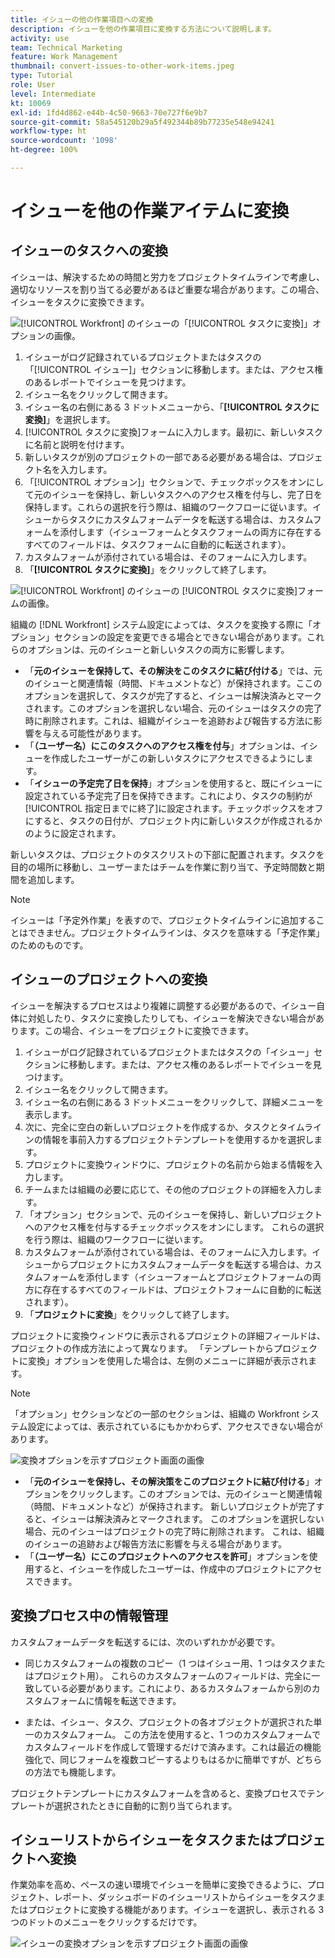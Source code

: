 ```yaml
---
title: イシューの他の作業項目への変換
description: イシューを他の作業項目に変換する方法について説明します。
activity: use
team: Technical Marketing
feature: Work Management
thumbnail: convert-issues-to-other-work-items.jpeg
type: Tutorial
role: User
level: Intermediate
kt: 10069
exl-id: 1fd4d862-e44b-4c50-9663-70e727f6e9b7
source-git-commit: 58a545120b29a5f492344b89b77235e548e94241
workflow-type: ht
source-wordcount: '1098'
ht-degree: 100%

---
```


# イシューを他の作業アイテムに変換

## イシューのタスクへの変換

イシューは、解決するための時間と労力をプロジェクトタイムラインで考慮し、適切なリソースを割り当てる必要があるほど重要な場合があります。この場合、イシューをタスクに変換できます。

![[!UICONTROL Workfront] のイシューの「[!UICONTROL タスクに変換]」オプションの画像。](assets/15-convert-issue-to-task-menu-option.png)

1. イシューがログ記録されているプロジェクトまたはタスクの「[!UICONTROL イシュー]」セクションに移動します。または、アクセス権のあるレポートでイシューを見つけます。
1. イシュー名をクリックして開きます。
1. イシュー名の右側にある 3 ドットメニューから、「**[!UICONTROL タスクに変換]**」を選択します。
1. [!UICONTROL タスクに変換]フォームに入力します。最初に、新しいタスクに名前と説明を付けます。
1. 新しいタスクが別のプロジェクトの一部である必要がある場合は、プロジェクト名を入力します。
1. 「[!UICONTROL オプション]」セクションで、チェックボックスをオンにして元のイシューを保持し、新しいタスクへのアクセス権を付与し、完了日を保持します。これらの選択を行う際は、組織のワークフローに従います。イシューからタスクにカスタムフォームデータを転送する場合は、カスタムフォームを添付します（イシューフォームとタスクフォームの両方に存在するすべてのフィールドは、タスクフォームに自動的に転送されます）。
1. カスタムフォームが添付されている場合は、そのフォームに入力します。
1. 「**[!UICONTROL タスクに変換]**」をクリックして終了します。

![[!UICONTROL Workfront] のイシューの [!UICONTROL タスクに変換]フォームの画像。](assets/16-convert-to-task-options.png)

組織の [!DNL Workfront] システム設定によっては、タスクを変換する際に「オプション」セクションの設定を変更できる場合とできない場合があります。これらのオプションは、元のイシューと新しいタスクの両方に影響します。

* 「**元のイシューを保持して、その解決をこのタスクに結び付ける**」では、元のイシューと関連情報（時間、ドキュメントなど）が保持されます。ここのオプションを選択して、タスクが完了すると、イシューは解決済みとマークされます。このオプションを選択しない場合、元のイシューはタスクの完了時に削除されます。これは、組織がイシューを追跡および報告する方法に影響を与える可能性があります。
* 「**（ユーザー名）にこのタスクへのアクセス権を付与**」オプションは、イシューを作成したユーザーがこの新しいタスクにアクセスできるようにします。
* 「**イシューの予定完了日を保持**」オプションを使用すると、既にイシューに設定されている予定完了日を保持できます。これにより、タスクの制約が[!UICONTROL 指定日までに終了]に設定されます。チェックボックスをオフにすると、タスクの日付が、プロジェクト内に新しいタスクが作成されるかのように設定されます。

新しいタスクは、プロジェクトのタスクリストの下部に配置されます。タスクを目的の場所に移動し、ユーザーまたはチームを作業に割り当て、予定時間数と期間を追加します。

>[!NOTE]
>
>イシューは「予定外作業」を表すので、プロジェクトタイムラインに追加することはできません。プロジェクトタイムラインは、タスクを意味する「予定作業」のためのものです。

## イシューのプロジェクトへの変換

イシューを解決するプロセスはより複雑に調整する必要があるので、イシュー自体に対処したり、タスクに変換したりしても、イシューを解決できない場合があります。この場合、イシューをプロジェクトに変換できます。

1. イシューがログ記録されているプロジェクトまたはタスクの「イシュー」セクションに移動します。または、アクセス権のあるレポートでイシューを見つけます。
1. イシュー名をクリックして開きます。
1. イシュー名の右側にある 3 ドットメニューをクリックして、詳細メニューを表示します。
1. 次に、完全に空白の新しいプロジェクトを作成するか、タスクとタイムラインの情報を事前入力するプロジェクトテンプレートを使用するかを選択します。
1. プロジェクトに変換ウィンドウに、プロジェクトの名前から始まる情報を入力します。
1. チームまたは組織の必要に応じて、その他のプロジェクトの詳細を入力します。
1. 「オプション」セクションで、元のイシューを保持し、新しいプロジェクトへのアクセス権を付与するチェックボックスをオンにします。 これらの選択を行う際は、組織のワークフローに従います。
1. カスタムフォームが添付されている場合は、そのフォームに入力します。イシューからプロジェクトにカスタムフォームデータを転送する場合は、カスタムフォームを添付します（イシューフォームとプロジェクトフォームの両方に存在するすべてのフィールドは、プロジェクトフォームに自動的に転送されます）。
1. 「**プロジェクトに変換**」をクリックして終了します。

プロジェクトに変換ウィンドウに表示されるプロジェクトの詳細フィールドは、プロジェクトの作成方法によって異なります。 「テンプレートからプロジェクトに変換」オプションを使用した場合は、左側のメニューに詳細が表示されます。

>[!NOTE]
>
>「オプション」セクションなどの一部のセクションは、組織の Workfront システム設定によっては、表示されているにもかかわらず、アクセスできない場合があります。

![変換オプションを示すプロジェクト画面の画像](assets/conversion-options.png)

* 「**元のイシューを保持し、その解決策をこのプロジェクトに結び付ける**」オプションをクリックします。このオプションでは、元のイシューと関連情報（時間、ドキュメントなど）が保持されます。 新しいプロジェクトが完了すると、イシューは解決済みとマークされます。 このオプションを選択しない場合、元のイシューはプロジェクトの完了時に削除されます。 これは、組織のイシューの追跡および報告方法に影響を与える場合があります。
* 「**（ユーザー名）にこのプロジェクトへのアクセスを許可**」オプションを使用すると、イシューを作成したユーザーは、作成中のプロジェクトにアクセスできます。

## 変換プロセス中の情報管理

<!-- Need link to wf one doc article below 

To learn about what information transfers when you convert an issue to a task or project, we recommend you read through the conversion considerations in the article, Convert issues. This lists what information is kept when converting issues and what isn’t. Workfront recommends you become familiar with these considerations so you don’t lose important information when converting issues to tasks or projects.

-->

カスタムフォームデータを転送するには、次のいずれかが必要です。

* 同じカスタムフォームの複数のコピー（1 つはイシュー用、1 つはタスクまたはプロジェクト用）。 これらのカスタムフォームのフィールドは、完全に一致している必要があります。これにより、あるカスタムフォームから別のカスタムフォームに情報を転送できます。

* または、イシュー、タスク、プロジェクトの各オブジェクトが選択された単一のカスタムフォーム。 この方法を使用すると、1 つのカスタムフォームでカスタムフィールドを作成して管理するだけで済みます。これは最近の機能強化で、同じフォームを複数コピーするよりもはるかに簡単ですが、どちらの方法でも機能します。



<!-- Need link to wf one doc article below

Learn more in the article, Transfer custom form data to a larger work item.

-->

<!-- Pro tips graphic -->

プロジェクトテンプレートにカスタムフォームを含めると、変換プロセスでテンプレートが選択されたときに自動的に割り当てられます。

<!-- Learn more graphic and documentation article links 

* Convert issues
* Transfer custom form data to a larger work item
* Overview of resolving and resolvable objects
* Understanding resolving and resolvable objects
* Unlink issues from their resolvable objects

-->

## イシューリストからイシューをタスクまたはプロジェクトへ変換

作業効率を高め、ペースの速い環境でイシューを簡単に変換できるように、プロジェクト、レポート、ダッシュボードのイシューリストからイシューをタスクまたはプロジェクトに変換する機能があります。イシューを選択し、表示される 3 つのドットのメニューをクリックするだけです。

![イシューの変換オプションを示すプロジェクト画面の画像](assets/convert-from-a-list.png)


